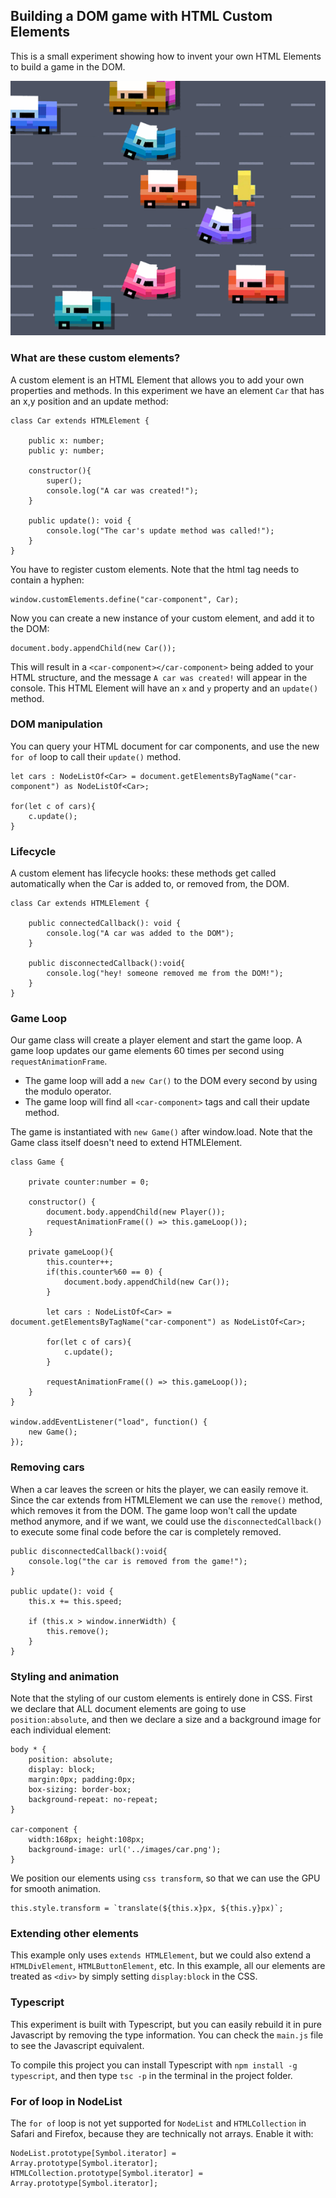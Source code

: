 ## Building a DOM game with HTML Custom Elements

This is a small experiment showing how to invent your own HTML Elements to build a game in the DOM.

![screenshot](docs/images/screenshot.png)

### What are these custom elements?

A custom element is an HTML Element that allows you to add your own properties and methods. In this experiment we have an element `Car` that has an x,y position and an update method:

```
class Car extends HTMLElement {

    public x: number;
    public y: number;

    constructor(){
        super();
        console.log("A car was created!");
    }

    public update(): void {
        console.log("The car's update method was called!");
    }
}
```
You have to register custom elements. Note that the html tag needs to contain a hyphen:
```
window.customElements.define("car-component", Car);
```

Now you can create a new instance of your custom element, and add it to the DOM:
```
document.body.appendChild(new Car());
```

This will result in a `<car-component></car-component>` being added to your HTML structure, and the message `A car was created!` will appear in the console. This HTML Element will have an `x` and `y` property and an `update()` method.

### DOM manipulation

You can query your HTML document for car components, and use the new `for of` loop to call their `update()` method.
```
let cars : NodeListOf<Car> = document.getElementsByTagName("car-component") as NodeListOf<Car>;

for(let c of cars){
    c.update();
} 
```

### Lifecycle

A custom element has lifecycle hooks: these methods get called automatically when the Car is added to, or removed from, the DOM.
```
class Car extends HTMLElement {

    public connectedCallback(): void {
        console.log("A car was added to the DOM");
    }

    public disconnectedCallback():void{
        console.log("hey! someone removed me from the DOM!");
    }
}
```

### Game Loop

Our game class will create a player element and start the game loop. A game loop updates our game elements 60 times per second using `requestAnimationFrame`. 

- The game loop will add a `new Car()` to the DOM every second by using the modulo operator.
- The game loop will find all `<car-component>` tags and call their update method.

The game is instantiated with `new Game()` after window.load. Note that the Game class itself doesn't need to extend HTMLElement.

```
class Game {
    
    private counter:number = 0;
     
    constructor() {
        document.body.appendChild(new Player());
        requestAnimationFrame(() => this.gameLoop());
    }
    
    private gameLoop(){
        this.counter++;
        if(this.counter%60 == 0) {
            document.body.appendChild(new Car());
        }

        let cars : NodeListOf<Car> = document.getElementsByTagName("car-component") as NodeListOf<Car>;

        for(let c of cars){
            c.update();
        } 

        requestAnimationFrame(() => this.gameLoop());
    }
}

window.addEventListener("load", function() {
    new Game();
});
```

### Removing cars

When a car leaves the screen or hits the player, we can easily remove it. Since the car extends from HTMLElement we can use the `remove()` method, which removes it from the DOM. The game loop won't call the update method anymore, and if we want, we could use the `disconnectedCallback()` to execute some final code before the car is completely removed.

```
public disconnectedCallback():void{
    console.log("the car is removed from the game!");
}

public update(): void {
    this.x += this.speed;

    if (this.x > window.innerWidth) {
        this.remove();
    }
}
```

### Styling and animation

Note that the styling of our custom elements is entirely done in CSS. First we declare that ALL document elements are going to use `position:absolute`, and then we declare a size and a background image for each individual element:

```
body * {
    position: absolute;
    display: block;
    margin:0px; padding:0px;
    box-sizing: border-box;
    background-repeat: no-repeat;
}

car-component {
	width:168px; height:108px;
	background-image: url('../images/car.png');
}
```

We position our elements using `css transform`, so that we can use the GPU for smooth animation.

```
this.style.transform = `translate(${this.x}px, ${this.y}px)`;
```

### Extending other elements

This example only uses `extends HTMLElement`, but we could also extend a `HTMLDivElement`, `HTMLButtonElement`, etc. In this example, all our elements are treated as `<div>` by simply setting `display:block` in the CSS.

### Typescript

This experiment is built with Typescript, but you can easily rebuild it in pure Javascript by removing the type information. You can check the `main.js` file to see the Javascript equivalent. 

To compile this project you can install Typescript with `npm install -g typescript`, and then type `tsc -p` in the terminal in the project folder.

### For of loop in NodeList

The `for of` loop is not yet supported for `NodeList` and `HTMLCollection` in Safari and Firefox, because they are technically not arrays. Enable it with:

```
NodeList.prototype[Symbol.iterator] = Array.prototype[Symbol.iterator];
HTMLCollection.prototype[Symbol.iterator] = Array.prototype[Symbol.iterator];
```